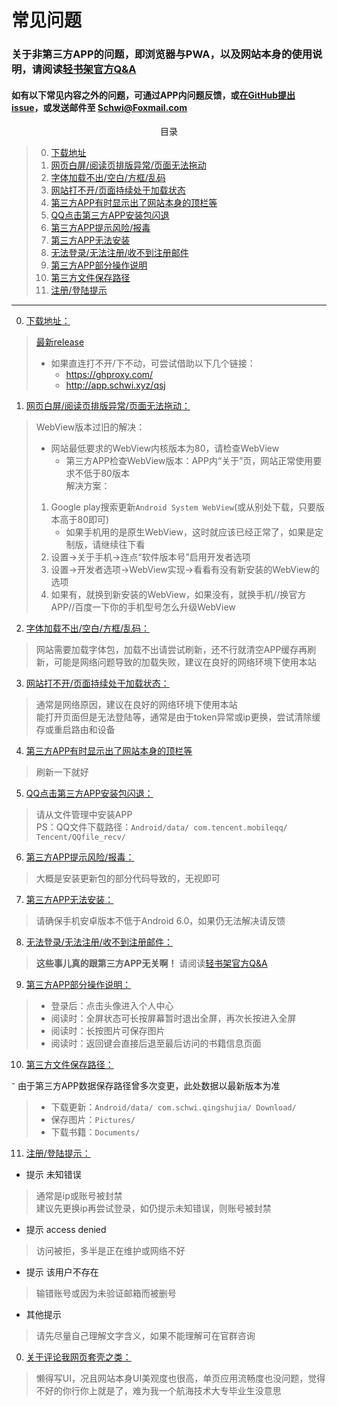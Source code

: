 # <a name="title">常见问题</a>
### 关于非第三方APP的问题，即浏览器与PWA，以及网站本身的使用说明，请阅读[轻书架官方Q&A](https://afdian.net/p/7b6f839ab6ee11eb917e52540025c377)
#### 如有以下常见内容之外的问题，可通过APP内问题反馈，或<a href="https://github.com/cyb233/QingShuJia/issues">在GitHub提出issue</a>，或发送邮件至 Schwi@Foxmail.com

<center><div>目录</div></center>

> 0. <a href="#download">下载地址</a>
> 1. <a href="#page">网页白屏/阅读页排版异常/页面无法拖动</a>
> 2. <a href="#font">字体加载不出/空白/方框/乱码</a>
> 3. <a href="#load">网站打不开/页面持续处于加载状态</a>
> 4. <a href="#toolbar">第三方APP有时显示出了网站本身的顶栏等</a>
> 5. <a href="#crash">QQ点击第三方APP安装包闪退</a>
> 6. <a href="#virus">第三方APP提示风险/报毒</a>
> 7. <a href="#install">第三方APP无法安装</a>
> 8. <a href="#login">无法登录/无法注册/收不到注册邮件</a>
> 9. <a href="#usage">第三方APP部分操作说明</a>
> 10. <a href="#save">第三方文件保存路径</a>
> 11. <a href="#error">注册/登陆提示</a>
---
0. <a name="download" href="#download">下载地址：</a>

> [最新release](https://github.com/cyb233/QingShuJia/releases/latest)
> - 如果直连打不开/下不动，可尝试借助以下几个链接：
>     - https://ghproxy.com/
>     - http://app.schwi.xyz/qsj

1. <a name="page" href="#page">网页白屏/阅读页排版异常/页面无法拖动：</a>

> WebView版本过旧的解决：  
> - 网站最低要求的WebView内核版本为80，请检查WebView
>     - 第三方APP检查WebView版本：APP内“关于”页，网站正常使用要求不低于80版本  
> 解决方案：  
> 1. Google play搜索更新`Android System WebView`(或从别处下载，只要版本高于80即可)
>     - 如果手机用的是原生WebView，这时就应该已经正常了，如果是定制版，请继续往下看
> 2. 设置→关于手机→连点“软件版本号”启用开发者选项
> 3. 设置→开发者选项→WebView实现→看看有没有新安装的WebView的选项
> 4. 如果有，就换到新安装的WebView，如果没有，就换手机//换官方APP//百度一下你的手机型号怎么升级WebView  

2. <a name="font" href="#font">字体加载不出/空白/方框/乱码：</a>

> 网站需要加载字体包，加载不出请尝试刷新，还不行就清空APP缓存再刷新，可能是网络问题导致的加载失败，建议在良好的网络环境下使用本站

3. <a name="load" href="#load">网站打不开/页面持续处于加载状态：</a>

> 通常是网络原因，建议在良好的网络环境下使用本站  
> 能打开页面但是无法登陆等，通常是由于token异常或ip更换，尝试清除缓存或重启路由和设备

4. <a name="toolbar" href="#toolbar">第三方APP有时显示出了网站本身的顶栏等</a>

> 刷新一下就好

5. <a name="crash" href="#crash">QQ点击第三方APP安装包闪退：</a>

> 请从文件管理中安装APP  
> PS：QQ文件下载路径：`Android/data/ com.tencent.mobileqq/ Tencent/QQfile_recv/`

6. <a name="virus" href="#virus">第三方APP提示风险/报毒：</a>

> 大概是安装更新包的部分代码导致的，无视即可

7. <a name="install" href="#install">第三方APP无法安装：</a>

> 请确保手机安卓版本不低于Android 6.0，如果仍无法解决请反馈

8. <a name="login" href="#login">无法登录/无法注册/收不到注册邮件：</a>

> **这些事儿真的跟第三方APP无关啊！** 请阅读[轻书架官方Q&A](https://afdian.net/p/7b6f839ab6ee11eb917e52540025c377)
<!---总是收到这类反馈我想骂人了怎么办？填问卷前一个个都根本不审题的--->
9. <a name="usage" href="#usage">第三方APP部分操作说明：</a>
> - 登录后：点击头像进入个人中心  
> - 阅读时：全屏状态可长按屏幕暂时退出全屏，再次长按进入全屏  
> - 阅读时：长按图片可保存图片  
> - 阅读时：返回键会直接后退至最后访问的书籍信息页面  

10. <a name="save" href="#save">第三方文件保存路径：</a>

⁻ 由于第三方APP数据保存路径曾多次变更，此处数据以最新版本为准
> - 下载更新：`Android/data/ com.schwi.qingshujia/ Download/`
> - 保存图片：`Pictures/`
> - 下载书籍：`Documents/`

11. <a name="error" href="#error">注册/登陆提示：</a>

  - 提示 未知错误
> 通常是ip或账号被封禁  
> 建议先更换ip再尝试登录，如仍提示未知错误，则账号被封禁

  - 提示 access denied
> 访问被拒，多半是正在维护或网络不好

  - 提示 该用户不存在
> 输错账号或因为未验证邮箱而被删号

  - 其他提示
> 请先尽量自己理解文字含义，如果不能理解可在官群咨询

0. <a name="fuck" href="#title">关于评论我网页套壳之类：</a>

> 懒得写UI，况且网站本身UI美观度也很高，单页应用流畅度也没问题，觉得不好的你行你上就是了，难为我一个航海技术大专毕业生没意思
<!---我这个人偶尔心眼小一下，就算是网页套壳也花了我不少功夫的好吧，而且在生日看到有人这么说超不开心的--->

